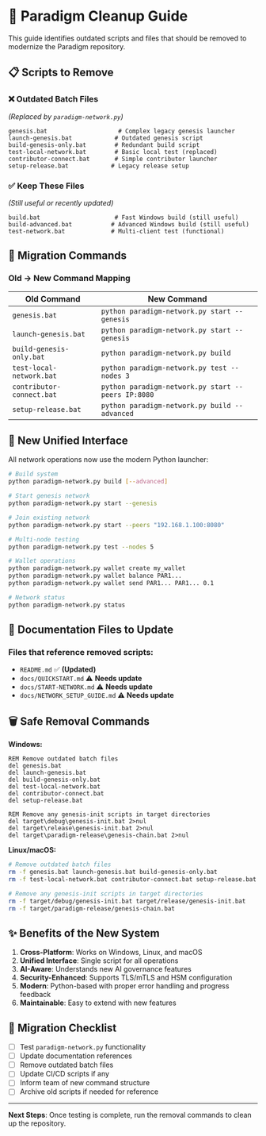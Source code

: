 # 🧹 Paradigm Cleanup Guide

This guide identifies outdated scripts and files that should be removed to modernize the Paradigm repository.

## 📋 Scripts to Remove

### ❌ **Outdated Batch Files** 
*(Replaced by `paradigm-network.py`)*

```
genesis.bat                    # Complex legacy genesis launcher
launch-genesis.bat            # Outdated genesis script
build-genesis-only.bat        # Redundant build script
test-local-network.bat        # Basic local test (replaced)
contributor-connect.bat       # Simple contributor launcher
setup-release.bat            # Legacy release setup
```

### ✅ **Keep These Files**
*(Still useful or recently updated)*

```
build.bat                     # Fast Windows build (still useful)
build-advanced.bat           # Advanced Windows build (still useful) 
test-network.bat             # Multi-client test (functional)
```

## 🔄 **Migration Commands**

### Old → New Command Mapping

| Old Command | New Command |
|-------------|-------------|
| `genesis.bat` | `python paradigm-network.py start --genesis` |
| `launch-genesis.bat` | `python paradigm-network.py start --genesis` |
| `build-genesis-only.bat` | `python paradigm-network.py build` |
| `test-local-network.bat` | `python paradigm-network.py test --nodes 3` |
| `contributor-connect.bat` | `python paradigm-network.py start --peers IP:8080` |
| `setup-release.bat` | `python paradigm-network.py build --advanced` |

## 🚀 **New Unified Interface**

All network operations now use the modern Python launcher:

```bash
# Build system
python paradigm-network.py build [--advanced]

# Start genesis network
python paradigm-network.py start --genesis

# Join existing network  
python paradigm-network.py start --peers "192.168.1.100:8080"

# Multi-node testing
python paradigm-network.py test --nodes 5

# Wallet operations
python paradigm-network.py wallet create my_wallet
python paradigm-network.py wallet balance PAR1...
python paradigm-network.py wallet send PAR1... PAR1... 0.1

# Network status
python paradigm-network.py status
```

## 📁 **Documentation Files to Update**

### Files that reference removed scripts:
- `README.md` ✅ **(Updated)**
- `docs/QUICKSTART.md` ⚠️ **Needs update** 
- `docs/START-NETWORK.md` ⚠️ **Needs update**
- `docs/NETWORK_SETUP_GUIDE.md` ⚠️ **Needs update**

## 🗑️ **Safe Removal Commands**

**Windows:**
```batch
REM Remove outdated batch files
del genesis.bat
del launch-genesis.bat  
del build-genesis-only.bat
del test-local-network.bat
del contributor-connect.bat
del setup-release.bat

REM Remove any genesis-init scripts in target directories
del target\debug\genesis-init.bat 2>nul
del target\release\genesis-init.bat 2>nul
del target\paradigm-release\genesis-chain.bat 2>nul
```

**Linux/macOS:**
```bash
# Remove outdated batch files
rm -f genesis.bat launch-genesis.bat build-genesis-only.bat
rm -f test-local-network.bat contributor-connect.bat setup-release.bat

# Remove any genesis-init scripts in target directories  
rm -f target/debug/genesis-init.bat target/release/genesis-init.bat
rm -f target/paradigm-release/genesis-chain.bat
```

## ✨ **Benefits of the New System**

1. **Cross-Platform**: Works on Windows, Linux, and macOS
2. **Unified Interface**: Single script for all operations
3. **AI-Aware**: Understands new AI governance features
4. **Security-Enhanced**: Supports TLS/mTLS and HSM configuration
5. **Modern**: Python-based with proper error handling and progress feedback
6. **Maintainable**: Easy to extend with new features

## 🔧 **Migration Checklist**

- [ ] Test `paradigm-network.py` functionality
- [ ] Update documentation references
- [ ] Remove outdated batch files
- [ ] Update CI/CD scripts if any
- [ ] Inform team of new command structure
- [ ] Archive old scripts if needed for reference

---

**Next Steps**: Once testing is complete, run the removal commands to clean up the repository.